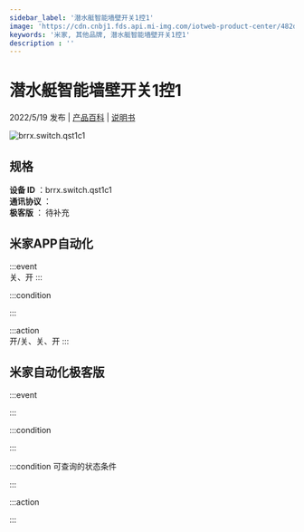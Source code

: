 ```yaml
---
sidebar_label: '潜水艇智能墙壁开关1控1'
image: 'https://cdn.cnbj1.fds.api.mi-img.com/iotweb-product-center/482d3133f5c17b07c88ec9e66ac73fff_1650266886815.png?GalaxyAccessKeyId=AKVGLQWBOVIRQ3XLEW&Expires=9223372036854775807&Signature=Tx4bvi3pfA1WogB0WmJ8asYHW2A='
keywords: '米家, 其他品牌, 潜水艇智能墙壁开关1控1'
description : ''
---
```

# 潜水艇智能墙壁开关1控1

2022/5/19 发布 | [产品百科](https://home.mi.com/webapp/content/baike/product/index.html?model=brrx.switch.qst1c1/) | [说明书](https://home.mi.com/views/introduction.html?model=brrx.switch.qst1c1&region=cn)

![brrx.switch.qst1c1](https://cdn.cnbj1.fds.api.mi-img.com/iotweb-product-center/482d3133f5c17b07c88ec9e66ac73fff_1650266886815.png?GalaxyAccessKeyId=AKVGLQWBOVIRQ3XLEW&Expires=9223372036854775807&Signature=Tx4bvi3pfA1WogB0WmJ8asYHW2A=)

## 规格  
> 
**设备 ID** ：brrx.switch.qst1c1  
**通讯协议** ：  
**极客版**  ： 待补充 


## 米家APP自动化  

:::event  
关、开
:::

:::condition  

:::

:::action   
开/关、关、开
:::

## 米家自动化极客版  

:::event  

:::

:::condition  

:::

:::condition 可查询的状态条件  

:::

:::action  

:::

        
